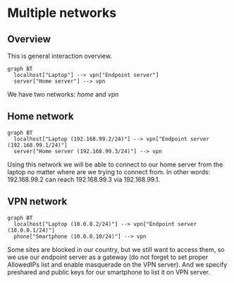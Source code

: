 Multiple networks
===

## Overview

This is general interaction overview.

```mermaid
graph BT
  localhost["Laptop"] --> vpn["Endpoint server"]
  server["Home server"] --> vpn
```

We have two networks: *home* and *vpn*

## Home network

```mermaid
graph BT
  localhost["Laptop (192.168.99.2/24)"] --> vpn["Endpoint server (192.168.99.1/24)"]
  server["Home server (192.168.99.3/24)"] --> vpn
```

Using this network we will be able to connect to our home server from the laptop no matter where are we trying to connect from. In other words: 192.168.99.2 can reach 192.168.99.3 via 192.168.99.1.

## VPN network

```mermaid
graph BT
  localhost["Laptop (10.0.0.2/24)"] --> vpn["Endpoint server (10.0.0.1/24)"]
  phone["Smartphone (10.0.0.10/24)"] --> vpn
```

Some sites are blocked in our country, but we still want to access them, so we use our endpoint server as a gateway (do not forget to set proper AllowedIPs list and enable masquerade on the VPN server). And we specify preshared and public keys for our smartphone to list it on VPN server.
